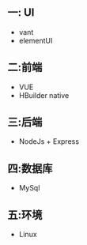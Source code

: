 

## 一: UI
- vant
- elementUI


## 二:前端
- VUE
- HBuilder native

## 三:后端
- NodeJs + Express

## 四:数据库
- MySql

## 五:环境
- Linux